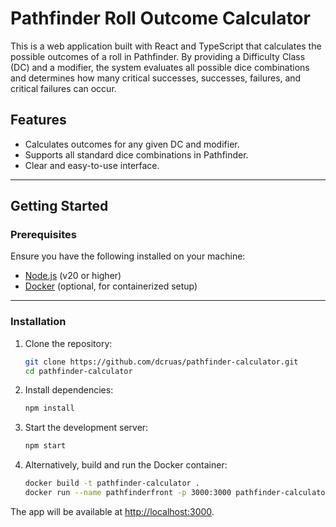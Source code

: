 # Pathfinder Roll Outcome Calculator

This is a web application built with React and TypeScript that calculates the possible outcomes of a roll in Pathfinder. By providing a Difficulty Class (DC) and a modifier, the system evaluates all possible dice combinations and determines how many critical successes, successes, failures, and critical failures can occur.

## Features

- Calculates outcomes for any given DC and modifier.
- Supports all standard dice combinations in Pathfinder.
- Clear and easy-to-use interface.

---

## Getting Started

### Prerequisites

Ensure you have the following installed on your machine:
- [Node.js](https://nodejs.org/) (v20 or higher)
- [Docker](https://www.docker.com/) (optional, for containerized setup)

---

### Installation

1. Clone the repository:
    ```bash
    git clone https://github.com/dcruas/pathfinder-calculator.git
    cd pathfinder-calculator
    ```

2. Install dependencies:
    ```bash
    npm install
    ```

3. Start the development server:
    ```bash
    npm start
    ```

4. Alternatively, build and run the Docker container:
    ```bash
    docker build -t pathfinder-calculator .
    docker run --name pathfinderfront -p 3000:3000 pathfinder-calculator
    ```


The app will be available at [http://localhost:3000](http://localhost:3000).
